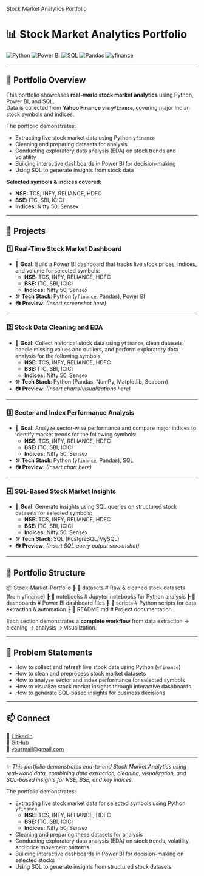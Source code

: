 Stock Market Analytics Portfolio

# 📊 Stock Market Analytics Portfolio

![Python](https://img.shields.io/badge/Python-3.10-blue?logo=python)
![Power BI](https://img.shields.io/badge/PowerBI-Dashboards-yellow?logo=powerbi)
![SQL](https://img.shields.io/badge/SQL-Queries-orange?logo=postgresql)
![Pandas](https://img.shields.io/badge/Pandas-Data%20Analysis-purple?logo=pandas)
![yfinance](https://img.shields.io/badge/Data-yfinance-lightgrey?logo=yahoo)

---

## 📌 Portfolio Overview

This portfolio showcases **real-world stock market analytics** using Python, Power BI, and SQL.  
Data is collected from **Yahoo Finance via `yfinance`**, covering major Indian stock symbols and indices.

The portfolio demonstrates:  
- Extracting live stock market data using Python `yfinance`  
- Cleaning and preparing datasets for analysis  
- Conducting exploratory data analysis (EDA) on stock trends and volatility  
- Building interactive dashboards in Power BI for decision-making  
- Using SQL to generate insights from stock data

**Selected symbols & indices covered:**  
- **NSE:** TCS, INFY, RELIANCE, HDFC  
- **BSE:** ITC, SBI, ICICI  
- **Indices:** Nifty 50, Sensex

---

## 🚀 Projects

### 1️⃣ Real-Time Stock Market Dashboard
- 📌 **Goal**: Build a Power BI dashboard that tracks live stock prices, indices, and volume for selected symbols:  
  - **NSE:** TCS, INFY, RELIANCE, HDFC  
  - **BSE:** ITC, SBI, ICICI  
  - **Indices:** Nifty 50, Sensex  
- ⚒️ **Tech Stack**: Python (`yfinance`, Pandas), Power BI  
- 📷 **Preview**: *(Insert screenshot here)*

---

### 2️⃣ Stock Data Cleaning and EDA
- 📌 **Goal**: Collect historical stock data using `yfinance`, clean datasets, handle missing values and outliers, and perform exploratory data analysis for the following symbols:  
  - **NSE:** TCS, INFY, RELIANCE, HDFC  
  - **BSE:** ITC, SBI, ICICI  
  - **Indices:** Nifty 50, Sensex  
- ⚒️ **Tech Stack**: Python (Pandas, NumPy, Matplotlib, Seaborn)  
- 📷 **Preview**: *(Insert charts/visualizations here)*

---

### 3️⃣ Sector and Index Performance Analysis
- 📌 **Goal**: Analyze sector-wise performance and compare major indices to identify market trends for the following symbols:  
  - **NSE:** TCS, INFY, RELIANCE, HDFC  
  - **BSE:** ITC, SBI, ICICI  
  - **Indices:** Nifty 50, Sensex  
- ⚒️ **Tech Stack**: Python (`yfinance`, Pandas), SQL  
- 📷 **Preview**: *(Insert chart here)*

---

### 4️⃣ SQL-Based Stock Market Insights
- 📌 **Goal**: Generate insights using SQL queries on structured stock datasets for selected symbols:  
  - **NSE:** TCS, INFY, RELIANCE, HDFC  
  - **BSE:** ITC, SBI, ICICI  
  - **Indices:** Nifty 50, Sensex  
- ⚒️ **Tech Stack**: SQL (PostgreSQL/MySQL)  
- 📷 **Preview**: *(Insert SQL query output screenshot)*

---

## 📂 Portfolio Structure

📦 Stock-Market-Portfolio
┣ 📂 datasets # Raw & cleaned stock datasets (from yfinance)
┣ 📂 notebooks # Jupyter notebooks for Python analysis
┣ 📂 dashboards # Power BI dashboard files
┣ 📂 scripts # Python scripts for data extraction & automation
┣ 📜 README.md # Project documentation


Each section demonstrates a **complete workflow** from data extraction → cleaning → analysis → visualization.

---

## 🎯 Problem Statements

- How to collect and refresh live stock data using Python (`yfinance`)  
- How to clean and preprocess stock market datasets  
- How to analyze sector and index performance for selected symbols  
- How to visualize stock market insights through interactive dashboards  
- How to generate SQL-based insights for business decisions

---

## 📫 Connect

🔗 [LinkedIn](https://www.linkedin.com/in/yourlinkedin)  
🐙 [GitHub](https://github.com/yourusername)  
📧 yourmail@gmail.com

---

✨ *This portfolio demonstrates end-to-end Stock Market Analytics using real-world data, combining data extraction, cleaning, visualization, and SQL-based insights for NSE, BSE, and key indices.*

The portfolio demonstrates:  
- Extracting live stock market data for selected symbols using Python `yfinance`  
  - **NSE:** TCS, INFY, RELIANCE, HDFC  
  - **BSE:** ITC, SBI, ICICI  
  - **Indices:** Nifty 50, Sensex  
- Cleaning and preparing these datasets for analysis  
- Conducting exploratory data analysis (EDA) on stock trends, volatility, and price movement patterns  
- Building interactive dashboards in Power BI for decision-making on selected stocks  
- Using SQL to generate insights from structured stock datasets



